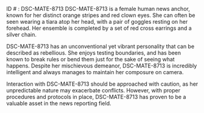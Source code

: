 ID # : DSC-MATE-8713
DSC-MATE-8713 is a female human news anchor, known for her distinct orange stripes and red clown eyes. She can often be seen wearing a tiara atop her head, with a pair of goggles resting on her forehead. Her ensemble is completed by a set of red cross earrings and a silver chain.

DSC-MATE-8713 has an unconventional yet vibrant personality that can be described as rebellious. She enjoys testing boundaries, and has been known to break rules or bend them just for the sake of seeing what happens. Despite her mischievous demeanor, DSC-MATE-8713 is incredibly intelligent and always manages to maintain her composure on camera.

Interaction with DSC-MATE-8713 should be approached with caution, as her unpredictable nature may exacerbate conflicts. However, with proper procedures and protocols in place, DSC-MATE-8713 has proven to be a valuable asset in the news reporting field.